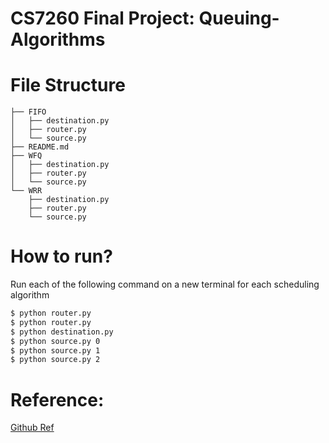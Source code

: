 # CS7260 Final Project: Queuing-Algorithms

# File Structure

```
├── FIFO
│   ├── destination.py
│   ├── router.py
│   └── source.py
├── README.md
├── WFQ
│   ├── destination.py
│   ├── router.py
│   └── source.py
└── WRR
    ├── destination.py
    ├── router.py
    └── source.py
```

# How to run?

Run each of the following command on a new terminal for each scheduling algorithm

```bash
$ python router.py
$ python router.py
$ python destination.py
$ python source.py 0
$ python source.py 1
$ python source.py 2
```
# Reference:
[Github Ref](https://github.com/varshit97/Weighted-Fair-Queuing)


